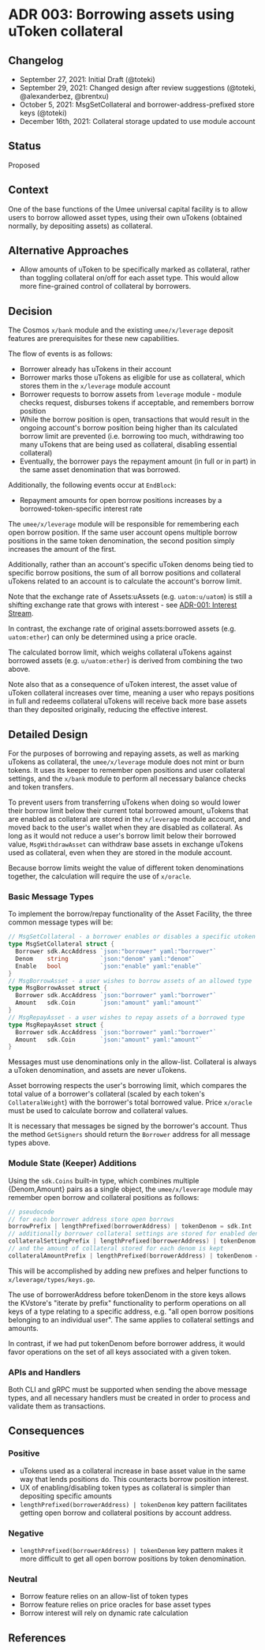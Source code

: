 # ADR 003: Borrowing assets using uToken collateral

## Changelog

- September 27, 2021: Initial Draft (@toteki)
- September 29, 2021: Changed design after review suggestions (@toteki, @alexanderbez, @brentxu)
- October 5, 2021: MsgSetCollateral and borrower-address-prefixed store keys (@toteki)
- December 16th, 2021: Collateral storage updated to use module account

## Status

Proposed

## Context

One of the base functions of the Umee universal capital facility is to allow users to borrow allowed asset types, using their own uTokens (obtained normally, by depositing assets) as collateral.

## Alternative Approaches

- Allow amounts of uToken to be specifically marked as collateral, rather than toggling collateral on/off for each asset type. This would allow more fine-grained control of collateral by borrowers.

## Decision

The Cosmos `x/bank` module and the existing `umee/x/leverage` deposit features are prerequisites for these new capabilities.

The flow of events is as follows:
- Borrower already has uTokens in their account
- Borrower marks those uTokens as eligible for use as collateral, which stores them in the `x/leverage` module account
- Borrower requests to borrow assets from `leverage` module - module checks request, disburses tokens if acceptable, and remembers borrow position
- While the borrow position is open, transactions that would result in the ongoing account's borrow position being higher than its calculated borrow limit are prevented (i.e. borrowing too much, withdrawing too many uTokens that are being used as collateral, disabling essential collateral)
- Eventually, the borrower pays the repayment amount (in full or in part) in the same asset denomination that was borrowed.

Additionally, the following events occur at `EndBlock`:
- Repayment amounts for open borrow positions increases by a borrowed-token-specific interest rate

The `umee/x/leverage` module will be responsible for remembering each open borrow position.
If the same user account opens multiple borrow positions in the same token denomination, the second position simply increases the amount of the first.

Additionally, rather than an account's specific uToken denoms being tied to specific borrow positions, the sum of all borrow positions and collateral uTokens related to an account is to calculate the account's borrow limit.

Note that the exchange rate of Assets:uAssets (e.g. `uatom:u/uatom`) is still a shifting exchange rate that grows with interest - see [ADR-001: Interest Stream](./ADR-001-interest-stream.md).

In contrast, the exchange rate of original assets:borrowed assets (e.g. `uatom:ether`) can only be determined using a price oracle.

The calculated borrow limit, which weighs collateral uTokens against borrowed assets (e.g. `u/uatom:ether`) is derived from combining the two above.

Note also that as a consequence of uToken interest, the asset value of uToken collateral increases over time, meaning a user who repays positions in full and redeems collateral uTokens will receive back more base assets than they deposited originally, reducing the effective interest.

## Detailed Design

For the purposes of borrowing and repaying assets, as well as marking uTokens as collateral, the `umee/x/leverage` module does not mint or burn tokens. It uses its keeper to remember open positions and user collateral settings, and the `x/bank` module to perform all necessary balance checks and token transfers.

To prevent users from transferring uTokens when doing so would lower their borrow limit below their current total borrowed amount, uTokens that are enabled as collateral are stored in the `x/leverage` module account, and moved back to the user's wallet when they are disabled as collateral.
As long as it would not reduce a user's borrow limit below their borrowed value, `MsgWithdrawAsset` can withdraw base assets in exchange uTokens used as collateral, even when they are stored in the module account.

Because borrow limits weight the value of different token denominations together, the calculation will require the use of `x/oracle`.

### Basic Message Types

To implement the borrow/repay functionality of the Asset Facility, the three common message types will be:

```go
// MsgSetCollateral - a borrower enables or disables a specific utoken type in their wallet to be used as collateral
type MsgSetCollateral struct {
  Borrower sdk.AccAddress `json:"borrower" yaml:"borrower"`
  Denom    string         `json:"denom" yaml:"denom"`
  Enable   bool           `json:"enable" yaml:"enable"`
}
// MsgBorrowAsset - a user wishes to borrow assets of an allowed type
type MsgBorrowAsset struct {
  Borrower sdk.AccAddress `json:"borrower" yaml:"borrower"`
  Amount   sdk.Coin       `json:"amount" yaml:"amount"`
}
// MsgRepayAsset - a user wishes to repay assets of a borrowed type
type MsgRepayAsset struct {
  Borrower sdk.AccAddress `json:"borrower" yaml:"borrower"`
  Amount   sdk.Coin       `json:"amount" yaml:"amount"`
}
```
Messages must use denominations only in the allow-list. Collateral is always a uToken denomination, and assets are never uTokens.

Asset borrowing respects the user's borrowing limit, which compares the total value of a borrower's collateral (scaled by each token's `CollateralWeight`) with the borrower's total borrowed value. Price `x/oracle` must be used to calculate borrow and collateral values.

It is necessary that messages be signed by the borrower's account. Thus the method `GetSigners` should return the `Borrower` address for all message types above.

### Module State (Keeper) Additions

Using the `sdk.Coins` built-in type, which combines multiple {Denom,Amount} pairs as a single object, the `umee/x/leverage` module may remember open borrow and collateral positions as follows:

```go
// pseudocode
// for each borrower address store open borrows
borrowPrefix | lengthPrefixed(borrowerAddress) | tokenDenom = sdk.Int
// additionally borrower collateral settings are stored for enabled denoms
collateralSettingPrefix | lengthPrefixed(borrowerAddress) | tokenDenom = true/false
// and the amount of collateral stored for each denom is kept
collateralAmountPrefix | lengthPrefixed(borrowerAddress) | tokenDenom = sdk.Int
```

This will be accomplished by adding new prefixes and helper functions to `x/leverage/types/keys.go`.

The use of borrowerAddress before tokenDenom in the store keys allows the KVstore's "iterate by prefix" functionality to perform operations on all keys of a type relating to a specific address, e.g. "all open borrow positions belonging to an individual user". The same applies to collateral settings and amounts.

In contrast, if we had put tokenDenom before borrower address, it would favor operations on the set of all keys associated with a given token.

### APIs and Handlers
Both CLI and gRPC must be supported when sending the above message types, and all necessary handlers must be created in order to process and validate them as transactions.

## Consequences

### Positive

- uTokens used as a collateral increase in base asset value in the same way that lends positions do. This counteracts borrow position interest.
- UX of enabling/disabling token types as collateral is simpler than depositing specific amounts
- `lengthPrefixed(borrowerAddress) | tokenDenom` key pattern facilitates getting open borrow and collateral positions by account address.

### Negative

- `lengthPrefixed(borrowerAddress) | tokenDenom` key pattern makes it more difficult to get all open borrow positions by token denomination.

### Neutral
- Borrow feature relies on an allow-list of token types
- Borrow feature relies on price oracles for base asset types
- Borrow interest will rely on dynamic rate calculation

## References
